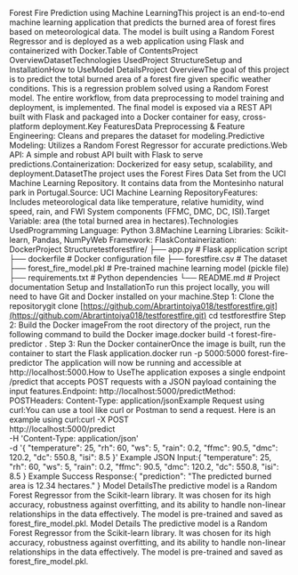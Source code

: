 Forest Fire Prediction using Machine LearningThis project is an end-to-end machine learning application that predicts the burned area of forest fires based on meteorological data. The model is built using a Random Forest Regressor and is deployed as a web application using Flask and containerized with Docker.Table of ContentsProject OverviewDatasetTechnologies UsedProject StructureSetup and InstallationHow to UseModel DetailsProject OverviewThe goal of this project is to predict the total burned area of a forest fire given specific weather conditions. This is a regression problem solved using a Random Forest model. The entire workflow, from data preprocessing to model training and deployment, is implemented. The final model is exposed via a REST API built with Flask and packaged into a Docker container for easy, cross-platform deployment.Key FeaturesData Preprocessing & Feature Engineering: Cleans and prepares the dataset for modeling.Predictive Modeling: Utilizes a Random Forest Regressor for accurate predictions.Web API: A simple and robust API built with Flask to serve predictions.Containerization: Dockerized for easy setup, scalability, and deployment.DatasetThe project uses the Forest Fires Data Set from the UCI Machine Learning Repository. It contains data from the Montesinho natural park in Portugal.Source: UCI Machine Learning RepositoryFeatures: Includes meteorological data like temperature, relative humidity, wind speed, rain, and FWI System components (FFMC, DMC, DC, ISI).Target Variable: area (the total burned area in hectares).Technologies UsedProgramming Language: Python 3.8Machine Learning Libraries: Scikit-learn, Pandas, NumPyWeb Framework: FlaskContainerization: DockerProject Structuretestforestfire/
├── app.py                  # Flask application script
├── dockerfile              # Docker configuration file
├── forestfire.csv          # The dataset
├── forest_fire_model.pkl   # Pre-trained machine learning model (pickle file)
├── requirements.txt        # Python dependencies
└── README.md               # Project documentation
Setup and InstallationTo run this project locally, you will need to have Git and Docker installed on your machine.Step 1: Clone the repositorygit clone [https://github.com/Abrartintoiya018/testforestfire.git](https://github.com/Abrartintoiya018/testforestfire.git)
cd testforestfire
Step 2: Build the Docker imageFrom the root directory of the project, run the following command to build the Docker image.docker build -t forest-fire-predictor .
Step 3: Run the Docker containerOnce the image is built, run the container to start the Flask application.docker run -p 5000:5000 forest-fire-predictor
The application will now be running and accessible at http://localhost:5000.How to UseThe application exposes a single endpoint /predict that accepts POST requests with a JSON payload containing the input features.Endpoint: http://localhost:5000/predictMethod: POSTHeaders: Content-Type: application/jsonExample Request using curl:You can use a tool like curl or Postman to send a request. Here is an example using curl:curl -X POST \
  http://localhost:5000/predict \
  -H 'Content-Type: application/json' \
  -d '{
        "temperature": 25,
        "rh": 60,
        "ws": 5,
        "rain": 0.2,
        "ffmc": 90.5,
        "dmc": 120.2,
        "dc": 550.8,
        "isi": 8.5
    }'
Example JSON Input:{
    "temperature": 25,
    "rh": 60,
    "ws": 5,
    "rain": 0.2,
    "ffmc": 90.5,
    "dmc": 120.2,
    "dc": 550.8,
    "isi": 8.5
}
Example Success Response:{
  "prediction": "The predicted burned area is 12.34 hectares."
}
Model DetailsThe predictive model is a Random Forest Regressor from the Scikit-learn library. It was chosen for its high accuracy, robustness against overfitting, and its ability to handle non-linear relationships in the data effectively. The model is pre-trained and saved as forest_fire_model.pkl.
Model Details
The predictive model is a Random Forest Regressor from the Scikit-learn library. It was chosen for its high accuracy, robustness against overfitting, and its ability to handle non-linear relationships in the data effectively. The model is pre-trained and saved as forest_fire_model.pkl.
